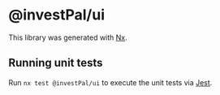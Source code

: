 # @investPal/ui

This library was generated with [Nx](https://nx.dev).

## Running unit tests

Run `nx test @investPal/ui` to execute the unit tests via [Jest](https://jestjs.io).
